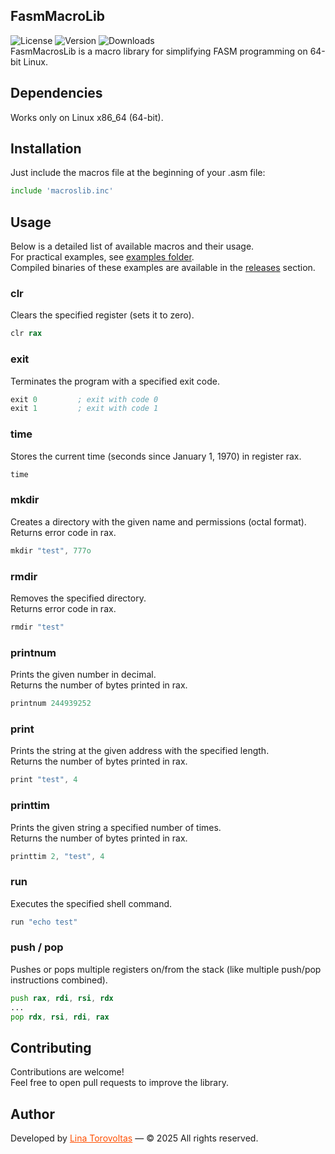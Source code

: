 ## FasmMacroLib

![License](https://img.shields.io/github/license/lina-torovoltas/FasmMacrosLib)
![Version](https://img.shields.io/github/v/release/lina-torovoltas/FasmMacrosLib)
![Downloads](https://img.shields.io/github/downloads/lina-torovoltas/FasmMacrosLib/total)</br>
FasmMacrosLib is a macro library for simplifying FASM programming on 64-bit Linux.


## Dependencies

Works only on Linux x86_64 (64-bit).


## Installation

Just include the macros file at the beginning of your .asm file:

```asm
include 'macroslib.inc'
```


## Usage

Below is a detailed list of available macros and their usage.</br>
For practical examples, see [examples folder](macroslib/examples).</br>
Compiled binaries of these examples are available in the [releases](https://github.com/lina-torovoltas/FasmMacrosLib/releases) section.

### clr
Clears the specified register (sets it to zero).

```asm
clr rax
```

### exit
Terminates the program with a specified exit code.

```asm
exit 0         ; exit with code 0
exit 1         ; exit with code 1
```

### time
Stores the current time (seconds since January 1, 1970) in register rax.

```asm
time
```

### mkdir
Creates a directory with the given name and permissions (octal format).</br>
Returns error code in rax.

```asm
mkdir "test", 777o
```

### rmdir
Removes the specified directory.</br>
Returns error code in rax.

```asm
rmdir "test"
```

### printnum
Prints the given number in decimal.</br>
Returns the number of bytes printed in rax.

```asm
printnum 244939252
```

### print
Prints the string at the given address with the specified length.</br>
Returns the number of bytes printed in rax.

```asm
print "test", 4
```

### printtim
Prints the given string a specified number of times.</br>
Returns the number of bytes printed in rax.

```asm
printtim 2, "test", 4
```

### run
Executes the specified shell command.

```asm
run "echo test"
```

### push / pop
Pushes or pops multiple registers on/from the stack (like multiple push/pop instructions combined).

```asm
push rax, rdi, rsi, rdx
...
pop rdx, rsi, rdi, rax
```


## Contributing

Contributions are welcome!</br>
Feel free to open pull requests to improve the library.


## Author

Developed by <a href="https://github.com/lina-torovoltas" style="color:#ff4f00">Lina Torovoltas</a> — © 2025 All rights reserved.